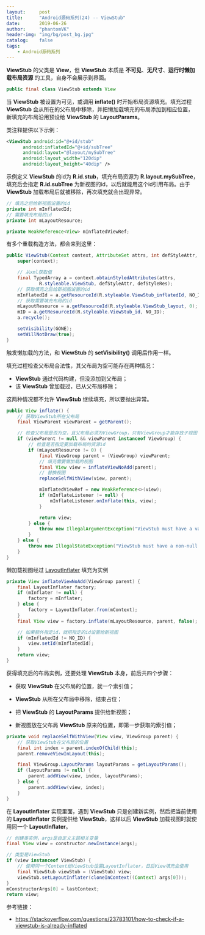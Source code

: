 ```yaml
---
layout:     post
title:      "Android源码系列(24) -- ViewStub"
date:       2019-06-26
author:     "phantomVK"
header-img: "img/bg/post_bg.jpg"
catalog:    false
tags:
    - Android源码系列
---
```


__ViewStub__ 的父类是 __View__，但 __ViewStub__ 本质是 __不可见__、__无尺寸__、__运行时懒加载布局资源__ 的工具，自身不会展示到界面。

```java
public final class ViewStub extends View
```

当 __ViewStub__ 被设置为可见，或调用 __inflate()__ 时开始布局资源填充。填充过程 __ViewStub__ 会从所在的父布局中移除，并把懒加载填充的布局添加到相应位置，新填充的布局沿用预设给 __ViewStub__ 的 __LayoutParams__。

类注释提供以下示例：

```xml
<ViewStub android:id="@+id/stub"
      android:inflatedId="@+id/subTree"
      android:layout="@layout/mySubTree"
      android:layout_width="120dip"
      android:layout_height="40dip" />
```

示例定义 __ViewStub__ 的id为 __R.id.stub__，填充布局资源为 __R.layout.mySubTree__，填充后会指定 __R.id.subTree__ 为新视图的id，以后就能用这个id引用布局。由于 __ViewStub__ 加载布局后就被移除，再次填充就会出现异常。


```java
// 填充之后给新视图设置的id
private int mInflatedId;
// 需要填充布局的id
private int mLayoutResource;

private WeakReference<View> mInflatedViewRef;
```

有多个重载构造方法，都会来到这里：

```java
public ViewStub(Context context, AttributeSet attrs, int defStyleAttr, int defStyleRes) {
    super(context);

    // 从xml获取值
    final TypedArray a = context.obtainStyledAttributes(attrs,
            R.styleable.ViewStub, defStyleAttr, defStyleRes);
    // 获取填充之后给新视图设置的id
    mInflatedId = a.getResourceId(R.styleable.ViewStub_inflatedId, NO_ID);
    // 获取需要填充布局的id
    mLayoutResource = a.getResourceId(R.styleable.ViewStub_layout, 0);
    mID = a.getResourceId(R.styleable.ViewStub_id, NO_ID);
    a.recycle();

    setVisibility(GONE);
    setWillNotDraw(true);
}
```

触发懒加载的方法，和 __ViewStub__ 的 __setVisibility()__ 调用后作用一样。

填充过程检查父布局合法性，其父布局为空可能存在两种情况：

- __ViewStub__ 通过代码构建，但没添加到父布局；
- 该 __ViewStub__ 曾加载过，已从父布局移除；

这两种情况都不允许 __ViewStub__ 继续填充，所以要抛出异常。

```java
public View inflate() {
    // 获取ViewStub所在父布局
    final ViewParent viewParent = getParent();

    // 检查父布局是否为空，且父布局必须为ViewGroup，只有ViewGroup才能存放子视图
    if (viewParent != null && viewParent instanceof ViewGroup) {
        // 检查是否指定要加载布局的资源id
        if (mLayoutResource != 0) {
            final ViewGroup parent = (ViewGroup) viewParent;
            // 填充需要懒加载的视图
            final View view = inflateViewNoAdd(parent);
            // 替换视图
            replaceSelfWithView(view, parent);

            mInflatedViewRef = new WeakReference<>(view);
            if (mInflateListener != null) {
                mInflateListener.onInflate(this, view);
            }

            return view;
        } else {
            throw new IllegalArgumentException("ViewStub must have a valid layoutResource");
        }
    } else {
        throw new IllegalStateException("ViewStub must have a non-null ViewGroup viewParent");
    }
}
```

懒加载视图经过 [LayoutInflater](/2018/03/03/LayoutInflater/#六视图创建) 填充为实例

```java
private View inflateViewNoAdd(ViewGroup parent) {
    final LayoutInflater factory;
    if (mInflater != null) {
        factory = mInflater;
    } else {
        factory = LayoutInflater.from(mContext);
    }
    final View view = factory.inflate(mLayoutResource, parent, false);

    // 如果额外指定id，就把指定的id设置给新视图
    if (mInflatedId != NO_ID) {
        view.setId(mInflatedId);
    }
    return view;
}
```

获得填充后的布局实例，还要处理 __ViewStub__ 本身，前后共四个步骤：

- 获取 __ViewStub__ 在父布局的位置，就一个索引值；

- __ViewStub__ 从所在父布局中移除，结束占位；
- 把 __ViewStub__ 的 __LayoutParams__ 提供给新视图；
- 新视图放在父布局 __ViewStub__ 原来的位置，即第一步获取的索引值；

```java
private void replaceSelfWithView(View view, ViewGroup parent) {
    // 获取ViewStub在父布局的位置
    final int index = parent.indexOfChild(this);
    parent.removeViewInLayout(this);

    final ViewGroup.LayoutParams layoutParams = getLayoutParams();
    if (layoutParams != null) {
        parent.addView(view, index, layoutParams);
    } else {
        parent.addView(view, index);
    }
}
```

在 __LayoutInflater__ 实现里面，遇到 __ViewStub__ 只是创建新实例，然后把当前使用的 __LayoutInflater__ 实例提供给 __ViewStub__，这样以后 __ViewStub__ 加载视图时就使用同一个 __LayoutInflater__。

```java
// 创建类实例，args是自定义主题相关变量
final View view = constructor.newInstance(args);

// 类型是ViewStub
if (view instanceof ViewStub) {
    // 使用同一个Context给ViewStub设置LayoutInflater，日后View填充会使用
    final ViewStub viewStub = (ViewStub) view;
    viewStub.setLayoutInflater(cloneInContext((Context) args[0]));
}
mConstructorArgs[0] = lastContext;
return view;
```

参考链接：

- https://stackoverflow.com/questions/23783101/how-to-check-if-a-viewstub-is-already-inflated